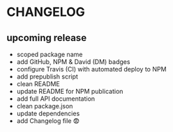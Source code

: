 # CHANGELOG

## upcoming release

- scoped package name
- add GitHub, NPM & David (DM) badges
- configure Travis (CI) with automated deploy to NPM
- add prepublish script
- clean README
- update README for NPM publication
- add full API documentation
- clean package.json
- update dependencies
- add Changelog file 😨
